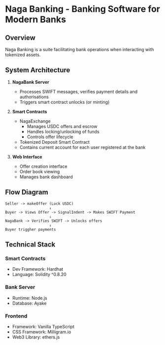 # Naga Banking - Banking Software for Modern Banks 

## Overview
Naga Banking is a suite facilitating bank operations when interacting with tokenized assets.

## System Architecture

1. **NagaBank Server**
   - Processes SWIFT messages, verifies payment details and authorisations
   - Triggers smart contract unlocks (or minting)

2. **Smart Contracts**
   - NagaExchange
      - Manages USDC offers and escrow
      - Handles locking/unlocking of funds
      - Controls offer lifecycle
   - Tokenized Deposit Smart Contract
   - Contains current account for each user registered at the bank

3. **Web Interface**
   - Offer creation interface
   - Order book viewing
   - Manages bank dashboard


## Flow Diagram
```
Seller -> makeOffer (Lock USDC) 
                    ↓
Buyer -> Views Offer -> SignalIndent -> Makes SWIFT Payment
                    ↓
NagaBank -> Verifies SWIFT -> Unlocks offers
                    ↓
Buyer triggher payments
```

## Technical Stack

### Smart Contracts
- Dev Framework: Hardhat
- Language: Solidity ^0.8.20

### Bank Server
- Runtime: Node.js
- Database: Ayake

### Frontend
- Framework: Vanilla TypeScript
- CSS Framework: Milligram.io
- Web3 Library: ethers.js
